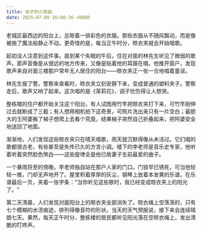 ```yaml
---
title: 夹子的小夜曲
date: 2025-07-09 16:00:36 +0800
---
```


老城区最西边的阳台上，总晾着一排彩色的衣服。那些衣服从不随风飘动，而是像被施了魔法般静止不动。更奇怪的是，每当正午时分，晾衣夹就会开始唱歌。

起初没人注意到这件事。直到某个失眠的午后，住在对面的林先生听见了微弱的歌声。那声音像是从很远的地方传来，又像是贴着他的耳膜在唱。他推开窗户，发现歌声来自对面三楼那户常年无人居住的阳台——晾衣夹正一张一合地唱着童谣。

林先生报了警。警察来查看时，晾衣夹立刻安静下来，变成普通的塑料夹子。警察走后，歌声又响了起来。这次唱的是《茉莉花》，调子忧伤得让人想哭。

整栋楼的住户都开始关注这个阳台。有人试图用竹竿把晾衣夹打下来，可竹竿刚伸过去就断成了三截；有人想用相机拍下这奇景，可照片洗出来只有一片空白；最胆大的王阿婆搬了梯子想爬上去看个究竟，结果梯子突然自己折叠起来，把阿婆安全地送回了地面。

渐渐地，人们发现这些晾衣夹只在晴天唱歌，雨天就沉默得像从未活过。它们唱的歌都很古老，有些甚至是失传已久的方言小调。楼下的李老师是音乐史专家，他听着听着突然脸色煞白——这些旋律全是他已故妻子生前最爱的曲子。

一个暴雨将至的傍晚，李老师独自站在那户人家的门口。门锁早已锈死，可当他轻轻一推，门却无声地开了。屋里积着厚厚的灰尘，钢琴上放着本发黄的乐谱。在乐谱最后一页，夹着一张字条："当你听见这些歌时，我已经变成晾衣夹上的阳光了。"

第二天清晨，人们发现对面阳台上的晾衣夹全部消失了。晾衣绳上空荡荡的，只有七个模糊的水渍痕迹，排列得像音符的形状。当天的天气预报说，接下来会连续晴朗七天。果然，每天正午时分，整栋楼的居民都听见阳光落在空晾衣绳上，发出清脆的叮咚声。
